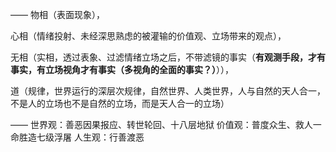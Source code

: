 ——
物相（表面现象），

心相（情绪投射、未经深思熟虑的被灌输的价值观、立场带来的观点），

无相（实相，透过表象、过滤情绪立场之后，不带滤镜的事实（**有观测手段，才有事实，有立场视角才有事实（多视角的全面的事实？）**）），

道（规律，世界运行的深层次规律，自然世界、人类世界，人与自然的天人合一，不是人的立场也不是自然的立场，而是天人合一的立场）

——
世界观：善恶因果报应、转世轮回、十八层地狱
价值观：普度众生、救人一命胜造七级浮屠
人生观：行善渡恶
